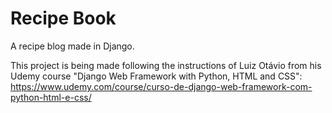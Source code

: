 # Recipe Book
A recipe blog made in Django.

This project is being made following the instructions of Luiz Otávio from his Udemy course "Django Web Framework with Python, HTML and CSS": https://www.udemy.com/course/curso-de-django-web-framework-com-python-html-e-css/
